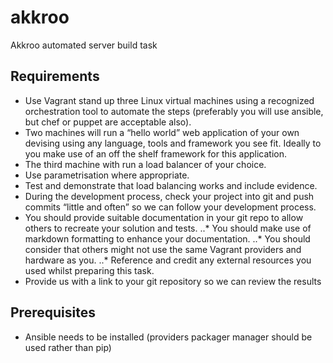 # akkroo
Akkroo automated server build task

## Requirements

*	Use Vagrant stand up three Linux virtual machines using a recognized orchestration tool to automate the steps (preferably you will use ansible, but chef or puppet are acceptable also).
*	Two machines will run a “hello world” web application of your own devising using any language, tools and framework you see fit. Ideally to you make use of an off the shelf framework for this application.
*	The third machine with run a load balancer of your choice.
*	Use parametrisation where appropriate.
*	Test and demonstrate that load balancing works and include evidence.
*	During the development process, check your project into git and push commits “little and often” so we can follow your development process.
*	You should provide suitable documentation in your git repo to allow others to recreate your solution and tests.
..*	You should make use of markdown formatting to enhance your documentation.
..*	You should consider that others might not use the same Vagrant providers and hardware as you.
..*	Reference and credit any external resources you used whilst preparing this task.
*	Provide us with a link to your git repository so we can review the results

## Prerequisites

* Ansible needs to be installed (providers packager manager should be used rather than pip)
